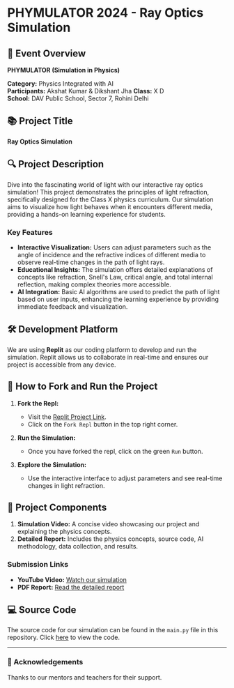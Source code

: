 # PHYMULATOR 2024 - Ray Optics Simulation

## 🌟 Event Overview
**PHYMULATOR (Simulation in Physics)**

**Category:** Physics Integrated with AI  
**Participants:** Akshat Kumar & Dikshant Jha
**Class:** X D  
**School:** DAV Public School, Sector 7, Rohini Delhi  

## 📚 Project Title
**Ray Optics Simulation**

## 🔍 Project Description
Dive into the fascinating world of light with our interactive ray optics simulation! This project demonstrates the principles of light refraction, specifically designed for the Class X physics curriculum. Our simulation aims to visualize how light behaves when it encounters different media, providing a hands-on learning experience for students.

### Key Features
- **Interactive Visualization:** Users can adjust parameters such as the angle of incidence and the refractive indices of different media to observe real-time changes in the path of light rays.
- **Educational Insights:** The simulation offers detailed explanations of concepts like refraction, Snell's Law, critical angle, and total internal reflection, making complex theories more accessible.
- **AI Integration:** Basic AI algorithms are used to predict the path of light based on user inputs, enhancing the learning experience by providing immediate feedback and visualization.

## 🛠 Development Platform
We are using **Replit** as our coding platform to develop and run the simulation. Replit allows us to collaborate in real-time and ensures our project is accessible from any device.

## 🚀 How to Fork and Run the Project

1. **Fork the Repl:**
   - Visit the [Replit Project Link](https://replit.com/@AkshatKumar6/RayOptics-Alpha).
   - Click on the `Fork Repl` button in the top right corner.

2. **Run the Simulation:**
   - Once you have forked the repl, click on the green `Run` button.

3. **Explore the Simulation:**
   - Use the interactive interface to adjust parameters and see real-time changes in light refraction.

## 📂 Project Components
1. **Simulation Video:** A concise video showcasing our project and explaining the physics concepts.
2. **Detailed Report:** Includes the physics concepts, source code, AI methodology, data collection, and results.

### Submission Links
- **YouTube Video:** [Watch our simulation](https://www.youtube.com/watch?v=example)
- **PDF Report:** [Read the detailed report](https://www.example.com/report.pdf)

## 💻 Source Code
The source code for our simulation can be found in the `main.py` file in this repository. Click [here](https://github.com/Xkshat7678/RayOptics-Alpha/main.py) to view the code.

---

### 🏅 Acknowledgements
Thanks to our mentors and teachers for their support.

